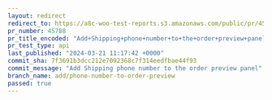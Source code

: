 ```yaml
---
layout: redirect
redirect_to: https://a8c-woo-test-reports.s3.amazonaws.com/public/pr/45788/api/index.html
pr_number: 45788
pr_title_encoded: "Add+Shipping+phone+number+to+the+order+preview+panel"
pr_test_type: api
last_published: "2024-03-21 11:17:42 +0000"
commit_sha: 7f3691b3dcc212e7092368c7f314eedfbae44f93
commit_message: "Add Shipping phone number to the order preview panel"
branch_name: add/phone-number-to-order-preview
passed: true
---
```

